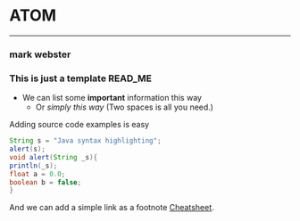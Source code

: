 # ATOM
---
### mark webster
### This is just a template READ_ME


- We can list some **important** information this way
  - Or *simply this way* (Two spaces is all you need.)

Adding source code examples is easy
```java
String s = "Java syntax highlighting";
alert(s);
void alert(String _s){
println(_s);
float a = 0.0;
boolean b = false;
}
```

And we can add a simple link as a footnote [Cheatsheet][1]. 

[1]: https://github.com/adam-p/markdown-here/wiki/Markdown-Here-Cheatsheet
